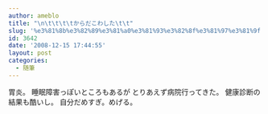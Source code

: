 ```yaml
---
author: ameblo
title: "\n\t\t\t\tからだこわした\t\t"
slug: '%e3%81%8b%e3%82%89%e3%81%a0%e3%81%93%e3%82%8f%e3%81%97%e3%81%9f'
id: 3642
date: '2008-12-15 17:44:55'
layout: post
categories:
  - 随筆
---
```


胃炎。 睡眠障害っぽいところもあるが とりあえず病院行ってきた。 健康診断の結果も酷いし。 自分だめすぎ。めげる。